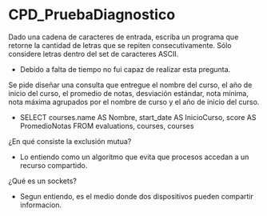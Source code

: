 # CPD_PruebaDiagnostico

Dado una cadena de caracteres de entrada, escriba un programa que retorne la cantidad de letras que se repiten consecutivamente. Sólo considere letras dentro del set de caracteres ASCII.

* Debido a falta de tiempo no fui capaz de realizar esta pregunta.

Se pide diseñar una consulta que entregue el nombre del curso, el año de inicio del curso, el promedio de notas, desviación estándar, nota mínima, nota máxima agrupados por el nombre de curso y el año de inicio del curso.

* SELECT courses.name AS Nombre, start_date AS InicioCurso, score AS PromedioNotas
FROM evaluations, courses, courses

¿En qué consiste la exclusión mutua?

* Lo entiendo como un algoritmo que evita que procesos accedan a un recurso compartido.

¿Qué es un sockets?

* Segun entiendo, es el medio donde dos dispositivos pueden compartir informacion.
